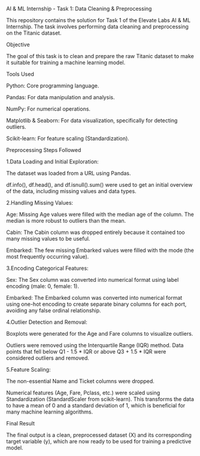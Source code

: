 AI & ML Internship - Task 1: Data Cleaning & Preprocessing

This repository contains the solution for Task 1 of the Elevate Labs AI & ML Internship. The task involves performing data cleaning and preprocessing on the Titanic dataset.

Objective

The goal of this task is to clean and prepare the raw Titanic dataset to make it suitable for training a machine learning model.

Tools Used

Python: Core programming language.

Pandas: For data manipulation and analysis.

NumPy: For numerical operations.

Matplotlib & Seaborn: For data visualization, specifically for detecting outliers.

Scikit-learn: For feature scaling (Standardization).

Preprocessing Steps Followed

1.Data Loading and Initial Exploration:

The dataset was loaded from a URL using Pandas.

df.info(), df.head(), and df.isnull().sum() were used to get an initial overview of the data, including missing values and data types.

2.Handling Missing Values:

Age: Missing Age values were filled with the median age of the column. The median is more robust to outliers than the mean.

Cabin: The Cabin column was dropped entirely because it contained too many missing values to be useful.

Embarked: The few missing Embarked values were filled with the mode (the most frequently occurring value).

3.Encoding Categorical Features:

Sex: The Sex column was converted into numerical format using label encoding (male: 0, female: 1).

Embarked: The Embarked column was converted into numerical format using one-hot encoding to create separate binary columns for each port, avoiding any false ordinal relationship.

4.Outlier Detection and Removal:

Boxplots were generated for the Age and Fare columns to visualize outliers.

Outliers were removed using the Interquartile Range (IQR) method. Data points that fell below Q1 - 1.5 * IQR or above Q3 + 1.5 * IQR were considered outliers and removed.

5.Feature Scaling:

The non-essential Name and Ticket columns were dropped.

Numerical features (Age, Fare, Pclass, etc.) were scaled using Standardization (StandardScaler from scikit-learn). This transforms the data to have a mean of 0 and a standard deviation of 1, which is beneficial for many machine learning algorithms.

Final Result

The final output is a clean, preprocessed dataset (X) and its corresponding target variable (y), which are now ready to be used for training a predictive model.
